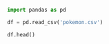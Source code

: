 

```python
import pandas as pd
```


```python
df = pd.read_csv('pokemon.csv')

df.head()
```




<div>
<style scoped>
    .dataframe tbody tr th:only-of-type {
        vertical-align: middle;
    }

    .dataframe tbody tr th {
        vertical-align: top;
    }

    .dataframe thead th {
        text-align: right;
    }

<div style="overflow-x:auto;">
    <table border="1" class="dataframe">
      <thead>
        <tr style="text-align: right;">
          <th></th>
          <th>#</th>
          <th>Name</th>
          <th>Type 1</th>
          <th>Type 2</th>
          <th>Total</th>
          <th>HP</th>
          <th>Attack</th>
          <th>Defense</th>
          <th>Sp. Atk</th>
          <th>Sp. Def</th>
          <th>Speed</th>
          <th>Generation</th>
          <th>Legendary</th>
        </tr>
      </thead>
      <tbody>
        <tr>
          <th>0</th>
          <td>1</td>
          <td>Bulbasaur</td>
          <td>Grass</td>
          <td>Poison</td>
          <td>318</td>
          <td>45</td>
          <td>49</td>
          <td>49</td>
          <td>65</td>
          <td>65</td>
          <td>45</td>
          <td>1</td>
          <td>False</td>
        </tr>
        <tr>
          <th>1</th>
          <td>2</td>
          <td>Ivysaur</td>
          <td>Grass</td>
          <td>Poison</td>
          <td>405</td>
          <td>60</td>
          <td>62</td>
          <td>63</td>
          <td>80</td>
          <td>80</td>
          <td>60</td>
          <td>1</td>
          <td>False</td>
        </tr>
        <tr>
          <th>2</th>
          <td>3</td>
          <td>Venusaur</td>
          <td>Grass</td>
          <td>Poison</td>
          <td>525</td>
          <td>80</td>
          <td>82</td>
          <td>83</td>
          <td>100</td>
          <td>100</td>
          <td>80</td>
          <td>1</td>
          <td>False</td>
        </tr>
        <tr>
          <th>3</th>
          <td>3</td>
          <td>VenusaurMega Venusaur</td>
          <td>Grass</td>
          <td>Poison</td>
          <td>625</td>
          <td>80</td>
          <td>100</td>
          <td>123</td>
          <td>122</td>
          <td>120</td>
          <td>80</td>
          <td>1</td>
          <td>False</td>
        </tr>
        <tr>
          <th>4</th>
          <td>4</td>
          <td>Charmander</td>
          <td>Fire</td>
          <td>NaN</td>
          <td>309</td>
          <td>39</td>
          <td>52</td>
          <td>43</td>
          <td>60</td>
          <td>50</td>
          <td>65</td>
          <td>1</td>
          <td>False</td>
        </tr>
      </tbody>
    </table>
</div>

|    |   # | Name                  | Type 1   | Type 2   |   Total |   HP |   Attack |   Defense |   Sp. Atk |   Sp. Def |   Speed |   Generation | Legendary   |
|----|-----|-----------------------|----------|----------|---------|------|----------|-----------|-----------|-----------|---------|--------------|-------------|
|  0 |   1 | Bulbasaur             | Grass    | Poison   |     318 |   45 |       49 |        49 |        65 |        65 |      45 |            1 | False       |
|  1 |   2 | Ivysaur               | Grass    | Poison   |     405 |   60 |       62 |        63 |        80 |        80 |      60 |            1 | False       |
|  2 |   3 | Venusaur              | Grass    | Poison   |     525 |   80 |       82 |        83 |       100 |       100 |      80 |            1 | False       |
|  3 |   3 | VenusaurMega Venusaur | Grass    | Poison   |     625 |   80 |      100 |       123 |       122 |       120 |      80 |            1 | False       |
|  4 |   4 | Charmander            | Fire     | nan      |     309 |   39 |       52 |        43 |        60 |        50 |      65 |            1 | False       |
